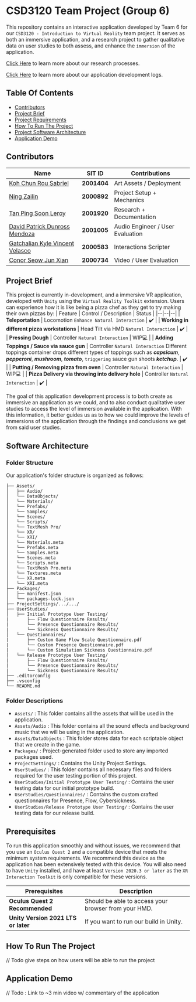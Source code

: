 
# CSD3120 Team Project (Group 6)
This repository contains an interactive application developed by Team 6 for our `CSD3120 - Introduction to Virtual Reality` team project. It serves as both an immersive application, and a research project to gather qualitative data on user studies to both assess, and enhance the `immersion` of the application.

[Click Here]() to learn more about our research processes.

[Click Here]() to learn more about our application development logs.


## Table Of Contents
* [Contributors](#Contributors)
* [Project Brief](#Project-Brief)
* [Project Requirements](#Prerequisites)
* [How To Run The Project](#How-To-Run-The-Project)
* [Project Software Architecture](#Software-Architecture)
* [Application Demo](#Application-Demo)

## Contributors
| Name | SIT ID | Contributions
|--|--|--|
| [Koh Chun Rou Sabriel](https://github.com/Sabriel-Koh) | **2001404** | Art Assets / Deployment |
| [Ning Zailin](https://github.com/zachycardia) | **2000892** | Project Setup + Mechanics |
| [Tan Ping Soon Leroy](https://github.com/xGenie97)  | **2001920** | Research + Documentation |
| [David Patrick Dunross Mendoza](https://github.com/ShhPanda)  | **2001005** | Audio Engineer / User Evaluation |
| [Gatchalian Kyle Vincent Velasco](https://github.com/KyleVincentSummer)  | **2000583** | Interactions Scripter |
| [Conor Seow Jun Xian](https://github.com/ConorSeow)  | **2000734** | Video / User Evaluation |

## Project Brief
This project is currently in-development, and a immersive VR application, developed with `Unity` using the `Virtual Reality Toolkit` extension. Users can experience how it is like being a pizza chef as they get to try making their own pizzas by:
| Feature | Control / Description | Status |
|--|--|--|
| **Teleportation** |  Locomotion `Enhance Natural Interaction` | ✔️ |
| **Working in different pizza workstations** | Head Tilt via HMD `Natural Interaction` | ✔️ |
| **Pressing Dough** | Controller `Natural Interaction` |  WIP💻 |
| **Adding Toppings / Sauce via sauce gun** | Controller `Natural Interaction` Different toppings container drops different types of toppings such as ***capsicum***, ***pepperoni***, ***mushroom***, ***tomato***, `triggering` sauce gun shoots ***ketchup***. | ✔️ |
| **Putting / Removing pizza from oven** | Controller `Natural Interaction` | WIP💻 |
| **Pizza Delivery via throwing into delivery hole** | Controller `Natural Interaction` | ✔️ |

The goal of this application development process is to both create as immersive an application as we could, and to also conduct qualitative user studies to access the level of immersion available in the application. With this information, it better guides us as to how we could improve the levels of immersions of the application through the findings and conclusions we get from said user studies.

## Software Architecture
### Folder Structure
Our application's folder structure is organized as follows:
```
├── Assets/
│   ├── Audio/
│   └── DataObjects/
│   └── Materials/
│   └── Prefabs/
│   └── Samples/
│   └── Scenes/
│   └── Scripts/
│   └── TextMesh Pro/
│   └── XR/
│   └── XRI/
│   └── Materials.meta
│   └── Prefabs.meta
│   └── Samples.meta
│   └── Scenes.meta
│   └── Scripts.meta
│   └── TextMesh Pro.meta
│   └── Textures.meta
│   └── XR.meta
│   └── XRI.meta
├── Packages/
│   ├── manifest.json
│   └── packages-lock.json
├── ProjectSettings/.../.../
├── UserStudies/
│   ├── Initial Prototype User Testing/
|       ├── Flow Questionnaire Results/
|       └── Presence Questionnaire Results/
|       └── Sickness Questionnaire Results/
│   └── Questionnaires/
|       ├── Custom Game Flow Scale Questionnaire.pdf
|       └── Custom Presence Questionnaire.pdf
|       └── Custom Simulation Sickness Questionnaire.pdf
│   └── Release Prototype User Testing/
|       ├── Flow Questionnaire Results/
|       └── Presence Questionnaire Results/
|       └── Sickness Questionnaire Results/
├── .editorconfig
├── .vsconfig
└── README.md
```
### Folder Descriptions
- `Assets/` : This folder contains all the assets that will be used in the application.
- `Assets/Audio` : This folder contains all the sound effects and background music that we will be using in the application.
- `Assets/DataObjects` : This folder stores data for each scriptable object that we create in the game.
- `Packages/` : Project-generated folder used to store any imported packages used.
- `ProjectSettings/` : Contains the Unity Project Settings.
- `UserStudies/` : This folder contains all necessary files and folders required for the user testing portion of this project.
- `UserStudies/Initial Prototype User Testing/` : Contains the user testing data for our initial prototype build.
- `UserStudies/Questionnaires/` : Contains the custom crafted questionnaires for Presence, Flow, Cybersickness.
- `UserStudies/Release Prototype User Testing/` : Contains the user testing data for our release build.

## Prerequisites
To run this application smoothly and without issues, we recommend that you use an `Oculus Quest 2` and a compatible device that meets the minimum system requirements. We recommend this device as the application has been extensively tested with this device.
You will also need to have `Unity` installed, and have at least `Version 2020.3 or later` as the `XR Interaction Toolkit` is only compatible for these versions.

| Prerequisites | Description |
|--|--|
| **Oculus Quest 2 Recommended** | Should be able to access your browser from your HMD. |
| **Unity Version 2021 LTS or later** | If you want to run our build in Unity. |

## How To Run The Project
// Todo give steps on how users will be able to run the project

## Application Demo
// Todo : Link to ~3 min video w/ commentary of the application
